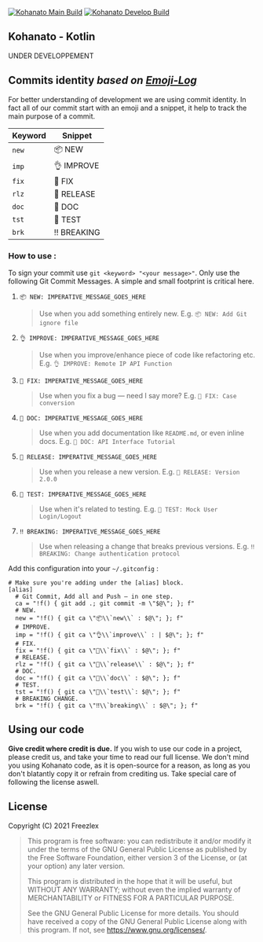 [![Kohanato Main Build](https://github.com/Freezlex/Kohanato/actions/workflows/Kohanato_Main.yml/badge.svg)](https://github.com/Freezlex/Kohanato/actions/workflows/Kohanato_Main.yml)
[![Kohanato Develop Build](https://github.com/Freezlex/Kohanato/actions/workflows/Kohanato_Develop.yml/badge.svg?branch=develop)](https://github.com/Freezlex/Kohanato/actions/workflows/Kohanato_Develop.yml)


## Kohanato - Kotlin

UNDER DEVELOPPEMENT

## Commits identity *based on [Emoji-Log](https://github.com/ahmadawais/Emoji-Log)*

For better understanding of development we are using commit identity. In fact all of our commit start with an 
emoji and a snippet, it help to track the main purpose of a commit.

| Keyword | Snippet     |
|---------|-------------|
| `new`   | 📦 NEW      |
| `imp`   | 👌 IMPROVE  |
| `fix`   | 🐛 FIX      |
| `rlz`   | 🚀 RELEASE  |
| `doc`   | 📖 DOC      |
| `tst`   | 🤖 TEST     |
| `brk`   | ‼️ BREAKING |

### How to use :


To sign your commit use `git <keyword> "<your message>"`.
Only use the following Git Commit Messages. A simple and small footprint is critical here.

1. `📦 NEW: IMPERATIVE_MESSAGE_GOES_HERE`
   > Use when you add something entirely new.
   > E.g. `📦 NEW: Add Git ignore file`

1. `👌 IMPROVE: IMPERATIVE_MESSAGE_GOES_HERE`
   > Use when you improve/enhance piece of code like refactoring etc.
   > E.g. `👌 IMPROVE: Remote IP API Function`

1. `🐛 FIX: IMPERATIVE_MESSAGE_GOES_HERE`
   > Use when you fix a bug — need I say more?
   > E.g. `🐛 FIX: Case conversion`

1. `📖 DOC: IMPERATIVE_MESSAGE_GOES_HERE`
   > Use when you add documentation like `README.md`, or even inline docs.
   > E.g. `📖 DOC: API Interface Tutorial`


1. `🚀 RELEASE: IMPERATIVE_MESSAGE_GOES_HERE`
   > Use when you release a new version.
   > E.g. `🚀 RELEASE: Version 2.0.0`


1. `🤖 TEST: IMPERATIVE_MESSAGE_GOES_HERE`
   > Use when it's related to testing.
   > E.g. `🤖 TEST: Mock User Login/Logout`


1. `‼️ BREAKING: IMPERATIVE_MESSAGE_GOES_HERE`
   > Use when releasing a change that breaks previous versions.
   > E.g. `‼️ BREAKING: Change authentication protocol`

Add this configuration into your `~/.gitconfig` :

```shell
# Make sure you're adding under the [alias] block.
[alias]
  # Git Commit, Add all and Push — in one step.
  ca = "!f() { git add .; git commit -m \"$@\"; }; f"
  # NEW.
  new = "!f() { git ca \"📦\\`new\\` : $@\"; }; f"
  # IMPROVE.
  imp = "!f() { git ca \"👌\\`improve\\` : | $@\"; }; f"
  # FIX.
  fix = "!f() { git ca \"🐛\\`fix\\` : $@\"; }; f"
  # RELEASE.
  rlz = "!f() { git ca \"🚀\\`release\\` : $@\"; }; f"
  # DOC.
  doc = "!f() { git ca \"📖\\`doc\\` : $@\"; }; f"
  # TEST.
  tst = "!f() { git ca \"🤖\\`test\\`: $@\"; }; f"
  # BREAKING CHANGE.
  brk = "!f() { git ca \"‼️\\`breaking\\` : $@\"; }; f"
```

## Using our code

**Give credit where credit is due.** If you wish to use our code in a project, please credit us, and take your time to read our full license. We don't mind you using Kohanato code, as it is open-source for a reason, as long as you don't blatantly copy it or refrain from crediting us. Take special care of following the license aswell.

## License

Copyright (C) 2021  Freezlex

> This program is free software: you can redistribute it and/or modify
it under the terms of the GNU General Public License as published by
the Free Software Foundation, either version 3 of the License, or
(at your option) any later version.
>
> This program is distributed in the hope that it will be useful,
but WITHOUT ANY WARRANTY; without even the implied warranty of
MERCHANTABILITY or FITNESS FOR A PARTICULAR PURPOSE.
>
>See the
GNU General Public License for more details.
> You should have received a copy of the GNU General Public License
along with this program.  If not, see <https://www.gnu.org/licenses/>.
